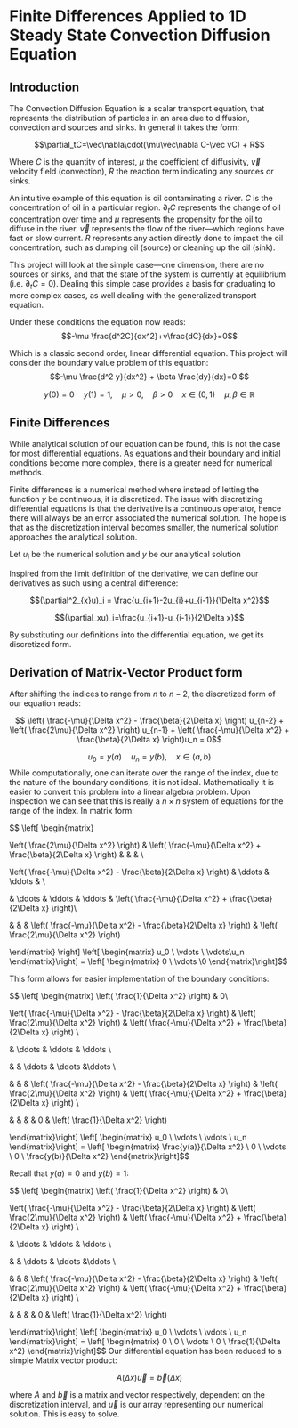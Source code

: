 # Finite Differences Applied to 1D Steady State Convection Diffusion Equation
## Introduction

The Convection Diffusion Equation is a scalar transport equation, that represents the distribution of particles in an area due to diffusion, convection and sources and sinks. In general it takes the form:

$$\partial_tC=\vec\nabla\cdot(\mu\vec\nabla C-\vec vC) + R​$$

Where $C$ is the quantity of interest, $\mu$ the coefficient of diffusivity, $\vec v$ velocity field (convection), $R$ the reaction term indicating any sources or sinks. 

An intuitive example of this equation is oil contaminating a river. $C$ is the concentration of oil in a particular region. $\partial_tC$ represents the change of oil concentration over time and $\mu$ represents the propensity for the oil to diffuse in the river. $\vec v$ represents the flow of the river—which regions have fast or slow current. $R$ represents any action directly done to impact the oil concentration, such as dumping oil (source) or cleaning up the oil (sink). 

This project will look at the simple case—one dimension, there are no sources or sinks, and that the state of the system is currently at equilibrium (i.e. $\partial_t C=0$). Dealing this simple case provides a basis for graduating to more complex cases, as well dealing with the generalized transport equation. 

Under these conditions the equation now reads:
$$-\mu \frac{d^2C}{dx^2}+v\frac{dC}{dx}=0$$

Which is a classic second order, linear differential equation. This project will consider the boundary value problem of this equation:
$$-\mu \frac{d^2 y}{dx^2} + \beta \frac{dy}{dx}=0 $$

$$ y(0)=0 \quad y(1)=1 , \quad \mu>0, \quad \beta > 0 \quad x\in(0,1) \quad \mu,\beta\in\mathbb{R}$$

## Finite Differences

While analytical solution of our equation can be found, this is not the case for most differential equations. As equations and their boundary and initial conditions become more complex, there is a greater need for numerical methods. 

Finite differences is a numerical method where instead of letting the function $y$ be continuous, it is discretized. The issue with discretizing differential equations is that the derivative is a continuous operator, hence there will always be an error associated the numerical solution. The hope is that as the discretization interval becomes smaller, the numerical solution approaches the analytical solution. 

Let $u_i$ be the numerical solution and $y$ be our analytical solution

Inspired from the limit definition of the derivative, we can define our derivatives as such using a central difference:

$$(\partial^2_{x}u)_i = \frac{u_{i+1}-2u_{i}+u_{i-1}}{\Delta x^2}$$

$$(\partial_xu)_i=\frac{u_{i+1}-u_{i-1}}{2\Delta x}$$

By substituting our definitions into the differential equation, we get its discretized form.
## Derivation of Matrix-Vector Product form

After shifting the indices to range from $n$ to $n-2$, the discretized form of our equation reads:

$$ \left( \frac{-\mu}{\Delta x^2} - \frac{\beta}{2\Delta x} \right) u_{n-2} + \left( \frac{2\mu}{\Delta x^2} \right) u_{n-1} + \left( \frac{-\mu}{\Delta x^2} + \frac{\beta}{2\Delta x} \right)u_n = 0$$

$$ u_0= y(a) \quad u_n = y(b), \quad x\in(a,b) $$
While computationally, one can iterate over the range of the index, due to the nature of the boundary conditions, it is not ideal. Mathematically it is easier to convert this problem into a linear algebra problem. Upon inspection we can see that this is really a $n\times n$ system of equations for the range of the index. In matrix form:

$$ \left[ \begin{matrix}

\left( \frac{2\mu}{\Delta x^2} \right) & \left( \frac{-\mu}{\Delta x^2} + \frac{\beta}{2\Delta x} \right) & & & \\

\left( \frac{-\mu}{\Delta x^2} - \frac{\beta}{2\Delta x} \right) & \ddots & \ddots & \\

& \ddots & \ddots & \ddots & \left( \frac{-\mu}{\Delta x^2} + \frac{\beta}{2\Delta x} \right)\\

& & & \left( \frac{-\mu}{\Delta x^2} - \frac{\beta}{2\Delta x} \right) & \left( \frac{2\mu}{\Delta x^2} \right)

\end{matrix} \right] \left[ \begin{matrix} u_0 \\ \vdots \\ \vdots\\u_n \end{matrix}\right] = \left[ \begin{matrix} 0 \\ \vdots \\0 \end{matrix}\right]$$

This form allows for easier implementation of the boundary conditions:

$$ \left[ \begin{matrix} \left( \frac{1}{\Delta x^2} \right) & 0\\

\left( \frac{-\mu}{\Delta x^2} - \frac{\beta}{2\Delta x} \right) & \left( \frac{2\mu}{\Delta x^2} \right) & \left( \frac{-\mu}{\Delta x^2} + \frac{\beta}{2\Delta x} \right) \\

& \ddots & \ddots & \ddots \\

& & \ddots & \ddots &\ddots \\

& & & \left( \frac{-\mu}{\Delta x^2} - \frac{\beta}{2\Delta x} \right) & \left( \frac{2\mu}{\Delta x^2} \right) & \left( \frac{-\mu}{\Delta x^2} + \frac{\beta}{2\Delta x} \right) \\

& & & & 0 & \left( \frac{1}{\Delta x^2} \right)

\end{matrix}\right] \left[ \begin{matrix} u_0 \\ \vdots \\ \vdots \\ u_n \end{matrix}\right] = \left[ \begin{matrix} \frac{y(a)}{\Delta x^2} \\ 0 \\ \vdots \\ 0 \\ \frac{y(b)}{\Delta x^2} \end{matrix}\right]$$

Recall that $y(a)=0$ and $y(b)=1$:

$$ \left[ \begin{matrix} \left( \frac{1}{\Delta x^2} \right) & 0\\

\left( \frac{-\mu}{\Delta x^2} - \frac{\beta}{2\Delta x} \right) & \left( \frac{2\mu}{\Delta x^2} \right) & \left( \frac{-\mu}{\Delta x^2} + \frac{\beta}{2\Delta x} \right) \\

& \ddots & \ddots & \ddots \\

& & \ddots & \ddots &\ddots \\

& & & \left( \frac{-\mu}{\Delta x^2} - \frac{\beta}{2\Delta x} \right) & \left( \frac{2\mu}{\Delta x^2} \right) & \left( \frac{-\mu}{\Delta x^2} + \frac{\beta}{2\Delta x} \right) \\

& & & & 0 & \left( \frac{1}{\Delta x^2} \right)

\end{matrix}\right] \left[ \begin{matrix} u_0 \\ \vdots \\ \vdots \\ u_n \end{matrix}\right] = \left[ \begin{matrix} 0 \\ 0 \\ \vdots \\ 0 \\ \frac{1}{\Delta x^2} \end{matrix}\right]$$
Our differential equation has been reduced to a simple Matrix vector product:

$$A(\Delta x)\vec{u}=\vec{b}(\Delta x)$$

where $A$ and $\vec{b}$ is a matrix and vector respectively, dependent on the discretization interval, and $\vec{u}$ is our array representing our numerical solution. This is easy to solve. 

